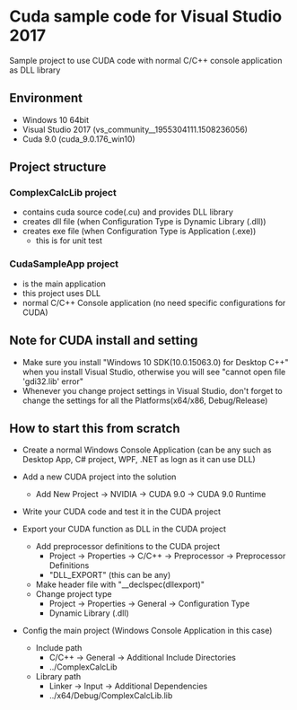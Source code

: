 # Cuda sample code for Visual Studio 2017
Sample project to use CUDA code with normal C/C++ console application as DLL library

## Environment
 - Windows 10 64bit
 - Visual Studio 2017 (vs_community__1955304111.1508236056)
 - Cuda 9.0 (cuda_9.0.176_win10)

## Project structure
### ComplexCalcLib project
 - contains cuda source code(.cu) and provides DLL library
 - creates dll file (when Configuration Type is Dynamic Library (.dll))
 - creates exe file (when Configuration Type is Application (.exe))
	- this is for unit test

### CudaSampleApp project
 - is the main application
 - this project uses DLL
 - normal C/C++ Console application (no need specific configurations for CUDA)


## Note for CUDA install and setting
 - Make sure you install "Windows 10 SDK(10.0.15063.0) for Desktop C++" when you install Visual Studio, otherwise you will see "cannot open file 'gdi32.lib' error"
 - Whenever you change project settings in Visual Studio, don't forget to change the settings for all the Platforms(x64/x86, Debug/Release)

## How to start this from scratch
- Create a normal Windows Console Application (can be any such as Desktop App, C# project, WPF, .NET as logn as it can use DLL)
- Add a new CUDA project into the solution
	- Add New Project -> NVIDIA -> CUDA 9.0 -> CUDA 9.0 Runtime
- Write your CUDA code and test it in the CUDA project
- Export your CUDA function as DLL in the CUDA project
	- Add preprocessor definitions to the CUDA project
		- Project -> Properties -> C/C++ -> Preprocessor -> Preprocessor Definitions
		- "DLL_EXPORT"	(this can be any)
	- Make header file with "__declspec(dllexport)"
	- Change project type
		- Project -> Properties -> General -> Configuration Type
		- Dynamic Library (.dll)

- Config the main project (Windows Console Application in this case)
	- Include path
		- C/C++ -> General -> Additional Include Directories
		- ../ComplexCalcLib
	- Library path
		- Linker -> Input -> Additional Dependencies
		- ../x64/Debug/ComplexCalcLib.lib


